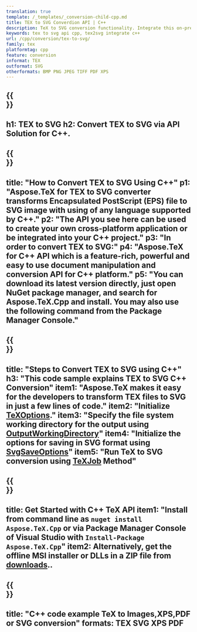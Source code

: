 ```yaml
---
translation: true
template: /_templates/_conversion-child-cpp.md
title: TEX to SVG Converdion API | C++ 
description: TeX to SVG conversion functionality. Integrate this on-premise C++ library into your project or use cross-platform applications to convert TeX to SVG.
keywords: tex to svg api cpp, tex2svg integrate c++
url: /cpp/conversion/tex-to-svg/
family: tex
platformtag: cpp
feature: conversion
informat: TEX
outformat: SVG
otherformats: BMP PNG JPEG TIFF PDF XPS
---
```


{{<section banner>}}
---
h1: TEX to SVG
h2: Convert TEX to SVG via API Solution for C++.
---

{{<section overview>}}
---
title: "How to Convert TEX to SVG Using C++"
p1: "Aspose.TeX for TEX to SVG converter transforms Encapsulated PostScript (EPS) file to SVG image with using of any language supported by C++."
p2: "The API you see here can be used to create your own cross-platform application or be integrated into your C++ project."
p3: "In order to convert TEX to SVG:"
p4: "Aspose.TeX for C++ API which is a feature-rich, powerful and easy to use document manipulation and conversion API for C++ platform."
p5: "You can download its latest version directly, just open NuGet package manager, and search for Aspose.TeX.Cpp and install. You may also use the following command from the Package Manager Console."
---

{{<section feature1>}}
---
title: "Steps to Convert TEX to SVG using C++"
h3: "This code sample explains TEX to SVG C++ Conversion"
item1: "Aspose.TeX makes it easy for the developers to transform TEX files to SVG in just a few lines of code."
item2: "Initialize [TeXOptions](https://reference.aspose.com/tex/cpp/class/aspose.te_x.te_x_options)."
item3: "Specify the file system working directory for the output using [OutputWorkingDirectory](https://reference.aspose.com/tex/cpp/class/aspose.te_x.te_x_options#aa4f4ea6dab7db5ba1b40800495f16f63)"
item4: "Initialize the options for saving in SVG format using [SvgSaveOptions](https://reference.aspose.com/tex/cpp/class/aspose.te_x.presentation.image.svg_save_options)"
item5: "Run TeX to SVG conversion using [TeXJob](https://reference.aspose.com/tex/cpp/class/aspose.te_x.te_x_job) Method"
---

{{<section feature2>}}
---
title: Get Started with C++ TeX API
item1: "Install from command line as ```nuget install Aspose.TeX.Cpp``` or via Package Manager Console of Visual Studio with ```Install-Package Aspose.TeX.Cpp```"
item2: Alternatively, get the offline MSI installer or DLLs in a ZIP file from [downloads](https://downloads.aspose.com/tex/cpp)..
---

{{<section widget>}}
---
title: "C++ code example TeX to Images,XPS,PDF or SVG conversion"
formats: TEX SVG XPS PDF
---
